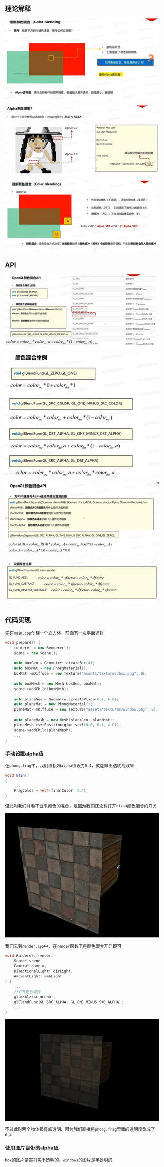 ## 理论解释

![输入图片说明](/imgs/2025-02-09/wwIrPFJqrCqPUI3f.png)

![输入图片说明](/imgs/2025-02-09/M2cmKZDTB2hzYRUb.png)

![输入图片说明](/imgs/2025-02-09/4nwcUZKuakqegXwQ.png)

## API

![输入图片说明](/imgs/2025-02-09/BqQV5TQaFPc4iNTu.png)

![输入图片说明](/imgs/2025-02-09/1DErcMc9tbQeqzW2.png)

![输入图片说明](/imgs/2025-02-09/d9nTGMxfAXgCVDgi.png)

![输入图片说明](/imgs/2025-02-09/m4YzqpMp7kP7IZ9x.png)

## 代码实现
先在`main.cpp`创建一个立方体，前面有一块平面遮挡
```cpp
void prepare() {
	renderer = new Renderer();
	scene = new Scene();

	auto boxGeo = Geometry::createBox(4);
	auto boxMat = new PhongMaterial();
	boxMat->mDiffuse = new Texture("assets/textures/box.png", 0);
	
	auto boxMesh = new Mesh(boxGeo, boxMat);
	scene->addChild(boxMesh);

	auto planeGeo = Geometry::createPlane(6.0, 6.0);
	auto planeMat = new PhongMaterial();
	planeMat->mDiffuse = new Texture("assets/textures/window.png", 0);

	auto planeMesh = new Mesh(planeGeo, planeMat);
	planeMesh->setPosition(glm::vec3(0.0, 0.0, 4.0));
	scene->addChild(planeMesh);
	...
}
```

### 手动设置alpha值
在`phong.frag`中，我们直接将`alpha`值设为`0.4`，就能做出透明的效果
```glsl	
void main()
{
	...
	FragColor = vec4(finalColor, 0.4);
}
```
但此时我们并看不出来颜色的混合，是因为我们还没有打开`blend`颜色混合的开关

![输入图片说明](/imgs/2025-02-09/yBaZiLKVViW2PDd1.png)

我们去到`render.cpp`中，在`render`函数下将颜色混合开启即可
```cpp
void Renderer::render(
	Scene* scene, 
	Camera* camera,
	DirectionalLight* dirLight,
	AmbientLight* ambLight
) {
	...
	//打开颜色混合
	glEnable(GL_BLEND);
	glBlendFunc(GL_SRC_ALPHA, GL_ONE_MINUS_SRC_ALPHA);
	...
}

```

![输入图片说明](/imgs/2025-02-09/a2zrVXgr32dy22TF.png)

不过此时两个物体都有点透明，因为我们直接将`phong.frag`里面的透明度改成了`0.4`

### 使用图片自带的alpha值
`box`的图片是实打实不透明的，`windows`的图片是半透明的
<!--stackedit_data:
eyJoaXN0b3J5IjpbLTQ3MzU0MTI3NywtODY3OTExNzE2LDE5Nj
c0OTc0ODQsOTg0MjMzNjYyLDg0MjUwNTkwNSwxNzMzNDQ4NzM4
LC04OTYyMTgxMTksLTIwODg3NDY2MTJdfQ==
-->